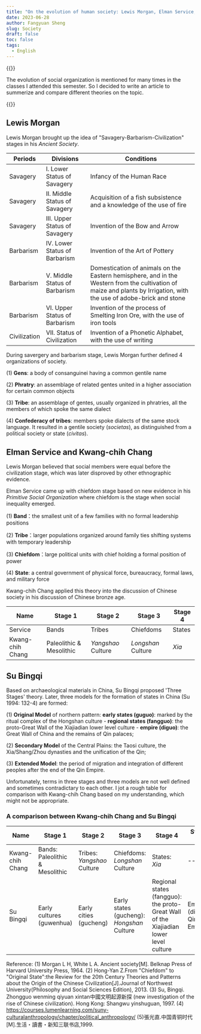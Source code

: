 ```yaml
---
title: "On the evolution of human society: Lewis Morgan, Elman Service, Kwang-chih Chang and Su Bingqi"
date: 2023-06-28
author: Fangyuan Sheng
slug: Society
draft: false
toc: false
tags:
  - English
---
```


{{<block class="note">}}

The evolution of social organization is mentioned for many times in the classes I attended this semester. So I decided to write an article to summerize and compare different theories on the topic.

{{<end>}}

## Lewis Morgan

Lewis Morgan brought up the idea of "Savagery-Barbarism-Civilization" stages in his *Ancient Society*. 

| Periods | Divisions |Conditions|
|---------|---------|---------|
|Savagery |I. Lower Status of Savagery|	 Infancy of the Human Race |
|Savagery |II. Middle Status of Savagery|	Acquisition of a fish subsistence and a knowledge of the use of fire|
|Savagery |III. Upper Status of Savagery|	Invention of the Bow and Arrow|
|Barbarism |IV. Lower Status of Barbarism|	Invention of the Art of Pottery|
|Barbarism| V. Middle Status of Barbarism|	Domestication of animals on the Eastern hemisphere, and in the Western from the cultivation of maize and plants by Irrigation, with the use of adobe-brick and stone|
|Barbarism |VI. Upper Status of Barbarism|	Invention of the process of Smelting Iron Ore, with the use of iron tools|
|Civilization| VII. Status of Civilization|	Invention of a Phonetic Alphabet, with the use of writing|

During savergery and barbarism stage, Lewis Morgan further defined 4 organizations of society.

(1) **Gens**: a body of consanguinei having a common gentile name
  
(2) **Phratry**: an assemblage of related gentes united in a higher association for certain common objects
  
(3) **Tribe**: an assemblage of gentes, usually organized in phratries, all the members of which spoke the same dialect
  
(4) **Confederacy of tribes**: members spoke dialects of the same stock language. It resulted in a gentile society (*societas*), as distinguished from a political society or state (*civitas*). 

## Elman Service and Kwang-chih Chang 

Lewis Morgan believed that social members were equal before the civilization stage, which was later disproved by other ethnographic evidence. 

Elman Service came up with chiefdom stage based on new evidence in his *Primitive Social Organization* where chiefdom is the stage when social inequality emerged.
  
(1) **Band**：the smallest unit of a few families with no formal leadership positions
  
(2) **Tribe**：larger populations organized around family ties shifting systems with temporary leadership
  
(3) **Chiefdom**：large political units with chief holding a formal position of power
  
(4) **State**: a central government of physical force, bureaucracy, formal laws, and military force
  
Kwang-chih Chang applied this theory into the discussion of Chinese society in his discussion of Chinese bronze age.

| Name | Stage 1 |Stage 2|Stage 3|Stage 4|
|---------|---------|---------|---------|---------|
|Service |Bands| Tribes| Chiefdoms |States |
|Kwang-chih Chang |Paleolithic & Mesolithic| *Yangshao* Culture| *Longshan* Culture |*Xia*|


## Su Bingqi
  
Based on archaeological materials in China, Su Bingqi proposed 'Three Stages' theory. Later, three models for the formation of states in China (Su 1994: 132-4) are formed:
  
(1) **Original Model** of northern pattern: **early states (guguo)**: marked by the ritual complex of the Hongshan culture - **regional states (fangguo)**: the proto-Great Wall of the Xiajiadian lower level culture - **empire (diguo)**: the Great Wall of China and the remains of Qin palaces;
  
(2) **Secondary Model** of the Central Plains: the Taosi culture, the Xia/Shang/Zhou dynasties and the unification of the Qin;
  
(3) **Extended Model**: the period of migration and integration of different peoples after the end of the Qin Empire.

Unfortunately, terms in three stages and three models are not well defined and sometimes contradictary to each other. I jot a rough table for comparison with Kwang-chih Chang based on my understanding, which might not be appropriate.
  
  ### A comparison between Kwang-chih Chang and Su Bingqi
  
| Name | Stage 1 |Stage 2|Stage 3|Stage 4|Stage 5|
|---------|---------|---------|---------|---------|---------|  
|Kwang-chih Chang |Bands: Paleolithic & Mesolithic| Tribes: *Yangshao* Culture|Chiefdoms: *Longshan* Culture |States: *Xia*| -- |
|Su Bingqi |Early cultures (guwenhua) |Early cities (gucheng) | Early states (gucheng): *Hongshan* Culture  |Regional states (fangguo): the proto-Great Wall of the Xiajiadian lower level culture| Empire (diguo): Qin Empire|

 
  Reference:
  (1) Morgan L H, White L A. Ancient society[M]. Belknap Press of Harvard University Press, 1964.
  (2) Hong-Yan Z.From "Chiefdom" to "Original State":the Review for the 20th Century Theories and Patterns about the Origin of the Chinese Civilization[J].Journal of Northwest University(Philosophy and Social Sciences Edition), 2013.
  (3) Su, Bingqi. Zhongguo wenming qiyuan xintan中國文明起源新探 (new investigation of the rise of Chinese civilization). Hong Kong: Shangwu yinshuguan, 1997.
  (4) https://courses.lumenlearning.com/suny-culturalanthropology/chapter/political_anthropology/
  (5)張光直.中国青铜时代[M].生活・讀書・新知三联书店,1999.

